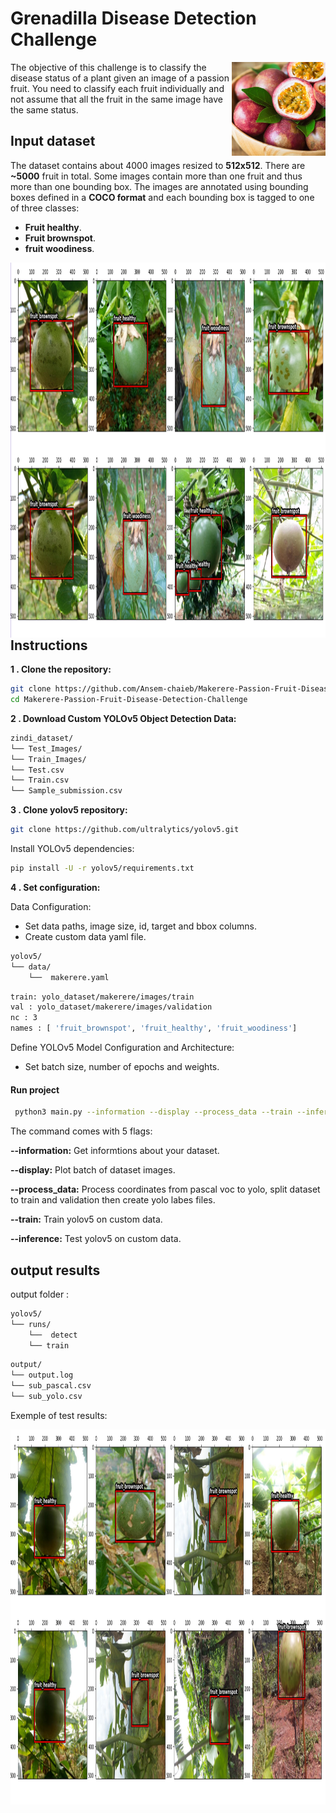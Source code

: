 # Grenadilla Disease Detection Challenge

<img align="right" src="images/Grenadilla.jpg" width="150" height="150">

The objective of this challenge is to classify the disease status of a plant 
given an image of a passion fruit. You need to classify each fruit individually 
and not assume that all the fruit in the same image have the same status. 


## Input dataset
The dataset contains about 4000 images resized to **512x512**. There are **~5000** fruit in total. 
Some images contain more than one fruit and thus more than one bounding box. 
The images are annotated using bounding boxes defined in a **COCO format** and each bounding box is 
tagged to one of three classes: 
* **Fruit healthy**. 
* **Fruit brownspot**. 
* **fruit woodiness**.


<img align="right" src="images/gwd.png" width="1000" height="600">

## Instructions
**1 . Clone the repository:**
```bash
git clone https://github.com/Ansem-chaieb/Makerere-Passion-Fruit-Disease-Detection-Challenge.git
cd Makerere-Passion-Fruit-Disease-Detection-Challenge
```
**2 . Download Custom YOLOv5 Object Detection Data:**
```bash
zindi_dataset/
└── Test_Images/
└── Train_Images/
└── Test.csv
└── Train.csv
└── Sample_submission.csv
```
**3 . Clone yolov5 repository:**
```bash
git clone https://github.com/ultralytics/yolov5.git
```
Install YOLOv5 dependencies:
```bash
pip install -U -r yolov5/requirements.txt
```
**4 . Set configuration:**

Data Configuration:
- Set data paths, image size, id, target and bbox columns.
- Create custom data yaml file.
```bash
yolov5/
└── data/
    └──  makerere.yaml
```

```bash
train: yolo_dataset/makerere/images/train
val : yolo_dataset/makerere/images/validation
nc : 3
names : [ 'fruit_brownspot', 'fruit_healthy', 'fruit_woodiness']
```
Define YOLOv5 Model Configuration and Architecture:
- Set batch size, number of epochs and weights.

#### Run project
 ```bash
  python3 main.py --information --display --process_data --train --inference
  ```

  The command comes with 5 flags:

  **--information:**   Get informtions about your dataset.
  
  **--display:**       Plot batch of dataset images.
  
  **--process_data:**  Process coordinates from pascal voc to yolo, split dataset to train
                  and validation then create yolo labes files.
                  
  **--train:**         Train yolov5 on custom data.
  
  **--inference:**     Test yolov5 on custom data.


## output results
output folder :
```bash
yolov5/
└── runs/
    └──  detect
    └── train
```
```bash
output/
└── output.log
└── sub_pascal.csv
└── sub_yolo.csv
```
Exemple of test results:

<img align="right" src="images/Figure_1.png" width="1000" height="600">
